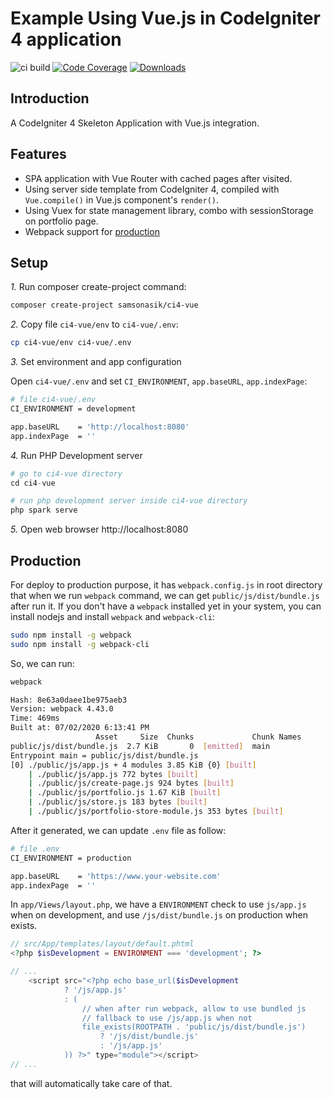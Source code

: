 # Example Using Vue.js in CodeIgniter 4 application

![ci build](https://github.com/samsonasik/ci4-vue/workflows/ci%20build/badge.svg)
[![Code Coverage](https://codecov.io/gh/samsonasik/ci4-vue/branch/master/graph/badge.svg)](https://codecov.io/gh/samsonasik/ci4-vue)
[![Downloads](https://poser.pugx.org/samsonasik/ci4-vue/downloads)](https://packagist.org/packages/samsonasik/ci4-vue)

Introduction
------------

A CodeIgniter 4 Skeleton Application with Vue.js integration.

Features
--------

- SPA application with Vue Router with cached pages after visited.
- Using server side template from CodeIgniter 4, compiled with `Vue.compile()` in Vue.js component's `render()`.
- Using Vuex for state management library, combo with sessionStorage on portfolio page.
- Webpack support for [production](#production)

## Setup

*1.* Run composer create-project command:

```bash
composer create-project samsonasik/ci4-vue
```

*2.* Copy file `ci4-vue/env` to `ci4-vue/.env`:

```bash
cp ci4-vue/env ci4-vue/.env
```

*3.* Set environment and app configuration

Open `ci4-vue/.env` and set `CI_ENVIRONMENT`, `app.baseURL`, `app.indexPage`:

```bash
# file ci4-vue/.env
CI_ENVIRONMENT = development

app.baseURL    = 'http://localhost:8080'
app.indexPage  = ''
```

*4.* Run PHP Development server

```php
# go to ci4-vue directory
cd ci4-vue

# run php development server inside ci4-vue directory
php spark serve
```

*5.* Open web browser http://localhost:8080

## Production

For deploy to production purpose, it has `webpack.config.js` in root directory that when we run `webpack` command, we can get `public/js/dist/bundle.js` after run it. If you don't have a `webpack` installed yet in your system, you can install nodejs and install `webpack` and `webpack-cli`:

```bash
sudo npm install -g webpack
sudo npm install -g webpack-cli
```

So, we can run:

```bash
webpack

Hash: 8e63a0daee1be975aeb3
Version: webpack 4.43.0
Time: 469ms
Built at: 07/02/2020 6:13:41 PM
                   Asset     Size  Chunks             Chunk Names
public/js/dist/bundle.js  2.7 KiB       0  [emitted]  main
Entrypoint main = public/js/dist/bundle.js
[0] ./public/js/app.js + 4 modules 3.85 KiB {0} [built]
    | ./public/js/app.js 772 bytes [built]
    | ./public/js/create-page.js 924 bytes [built]
    | ./public/js/portfolio.js 1.67 KiB [built]
    | ./public/js/store.js 183 bytes [built]
    | ./public/js/portfolio-store-module.js 353 bytes [built]
```

After it generated, we can update `.env` file as follow:

```bash
# file .env
CI_ENVIRONMENT = production

app.baseURL    = 'https://www.your-website.com'
app.indexPage  = ''
```

In `app/Views/layout.php`, we have a `ENVIRONMENT` check to use `js/app.js` when on development, and use `/js/dist/bundle.js` on production when exists.

```php
// src/App/templates/layout/default.phtml
<?php $isDevelopment = ENVIRONMENT === 'development'; ?>

// ...
    <script src="<?php echo base_url($isDevelopment
            ? '/js/app.js'
            : (
                // when after run webpack, allow to use bundled js
                // fallback to use /js/app.js when not
                file_exists(ROOTPATH . 'public/js/dist/bundle.js')
                    ? '/js/dist/bundle.js'
                    : '/js/app.js'
            )) ?>" type="module"></script>
// ...
```

that will automatically take care of that.